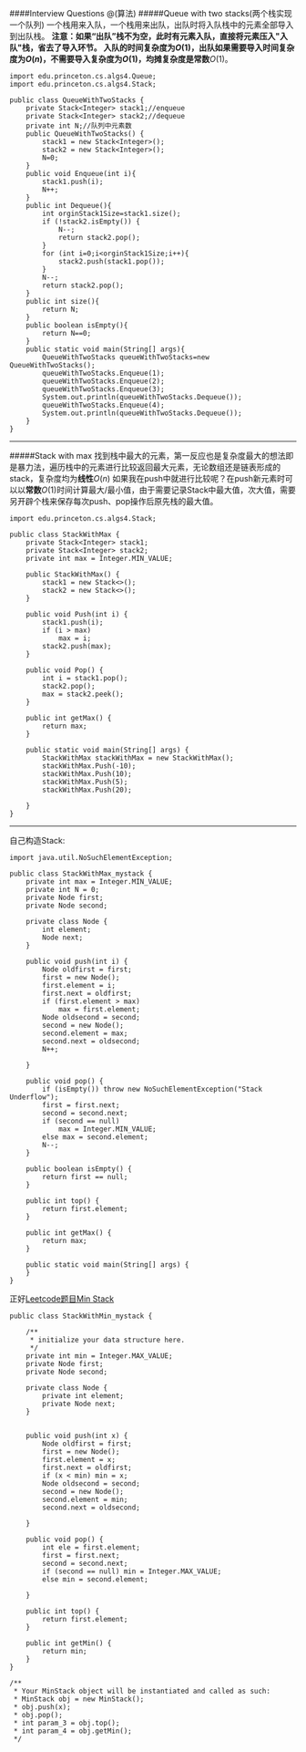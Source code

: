 ####Interview Questions
@(算法)
#####Queue with two stacks(两个栈实现一个队列)
一个栈用来入队，一个栈用来出队，出队时将入队栈中的元素全部导入到出队栈。
**注意：**如果“出队”栈不为空，此时有元素入队，直接将元素压入"入队"栈，省去了导入环节。
入队的时间复杂度为$O(1)$，出队如果需要导入时间复杂度为$O(n)$，不需要导入复杂度为$O(1)$，均摊复杂度是**常数**$O(1)$。

    import edu.princeton.cs.algs4.Queue;
	import edu.princeton.cs.algs4.Stack;
	
	public class QueueWithTwoStacks {
	    private Stack<Integer> stack1;//enqueue
	    private Stack<Integer> stack2;//dequeue
	    private int N;//队列中元素数
	    public QueueWithTwoStacks() {
	        stack1 = new Stack<Integer>();
	        stack2 = new Stack<Integer>();
	        N=0;
	    }
	    public void Enqueue(int i){
	        stack1.push(i);
	        N++;
	    }
	    public int Dequeue(){
	        int orginStack1Size=stack1.size();
	        if (!stack2.isEmpty()) {
	            N--;
	            return stack2.pop();
	        }
	        for (int i=0;i<orginStack1Size;i++){
	            stack2.push(stack1.pop());
	        }
	        N--;
	        return stack2.pop();
	    }
	    public int size(){
	        return N;
	    }
	    public boolean isEmpty(){
	        return N==0;
	    }
	    public static void main(String[] args){
	        QueueWithTwoStacks queueWithTwoStacks=new QueueWithTwoStacks();
	        queueWithTwoStacks.Enqueue(1);
	        queueWithTwoStacks.Enqueue(2);
	        queueWithTwoStacks.Enqueue(3);
	        System.out.println(queueWithTwoStacks.Dequeue());
	        queueWithTwoStacks.Enqueue(4);
	        System.out.println(queueWithTwoStacks.Dequeue());
	    }
	}


----------
#####Stack with max
找到栈中最大的元素，第一反应也是复杂度最大的想法即是暴力法，遍历栈中的元素进行比较返回最大元素，无论数组还是链表形成的stack，复杂度均为**线性**$O(n)$
如果我在push中就进行比较呢？在push新元素时可以以**常数**$O(1)$时间计算最大/最小值，由于需要记录Stack中最大值，次大值，需要另开辟个栈来保存每次push、pop操作后原先栈的最大值。

    import edu.princeton.cs.algs4.Stack;

	public class StackWithMax {
	    private Stack<Integer> stack1;
	    private Stack<Integer> stack2;
	    private int max = Integer.MIN_VALUE;

	    public StackWithMax() {
	        stack1 = new Stack<>();
	        stack2 = new Stack<>();
	    }
	
	    public void Push(int i) {
	        stack1.push(i);
	        if (i > max)
	            max = i;
	        stack2.push(max);
	    }
	
	    public void Pop() {
	        int i = stack1.pop();
	        stack2.pop();
	        max = stack2.peek();
	    }
	
	    public int getMax() {
	        return max;
	    }
	
	    public static void main(String[] args) {
	        StackWithMax stackWithMax = new StackWithMax();
	        stackWithMax.Push(-10);
	        stackWithMax.Push(10);
	        stackWithMax.Push(5);
	        stackWithMax.Push(20);
	
	    }
	}
	


----------


自己构造Stack:

    import java.util.NoSuchElementException;
	
	public class StackWithMax_mystack {
	    private int max = Integer.MIN_VALUE;
	    private int N = 0;
	    private Node first;
	    private Node second;

	    private class Node {
	        int element;
	        Node next;
	    }
	
	    public void push(int i) {
	        Node oldfirst = first;
	        first = new Node();
	        first.element = i;
	        first.next = oldfirst;
	        if (first.element > max)
	            max = first.element;
	        Node oldsecond = second;
	        second = new Node();
	        second.element = max;
	        second.next = oldsecond;
	        N++;
	
	    }
	
	    public void pop() {
	        if (isEmpty()) throw new NoSuchElementException("Stack Underflow");
	        first = first.next;
	        second = second.next;
	        if (second == null)
	            max = Integer.MIN_VALUE;
	        else max = second.element;
	        N--;
	    }
	
	    public boolean isEmpty() {
	        return first == null;
	    }
	
	    public int top() {
	        return first.element;
	    }
	
	    public int getMax() {
	        return max;
	    }
	
	    public static void main(String[] args) {
	    }
	}

正好[Leetcode题目Min Stack](https://leetcode.com/problems/min-stack/description/)

    public class StackWithMin_mystack {

	    /**
	     * initialize your data structure here.
	     */
	    private int min = Integer.MAX_VALUE;
	    private Node first;
	    private Node second;
	
	    private class Node {
	        private int element;
	        private Node next;
	    }
	
	
	    public void push(int x) {
	        Node oldfirst = first;
	        first = new Node();
	        first.element = x;
	        first.next = oldfirst;
	        if (x < min) min = x;
	        Node oldsecond = second;
	        second = new Node();
	        second.element = min;
	        second.next = oldsecond;
	
	    }
	
	    public void pop() {
	        int ele = first.element;
	        first = first.next;
	        second = second.next;
	        if (second == null) min = Integer.MAX_VALUE;
	        else min = second.element;
	
	    }
	
	    public int top() {
	        return first.element;
	    }
	
	    public int getMin() {
	        return min;
	    }
	}
	
	/**
	 * Your MinStack object will be instantiated and called as such:
	 * MinStack obj = new MinStack();
	 * obj.push(x);
	 * obj.pop();
	 * int param_3 = obj.top();
	 * int param_4 = obj.getMin();
	 */


